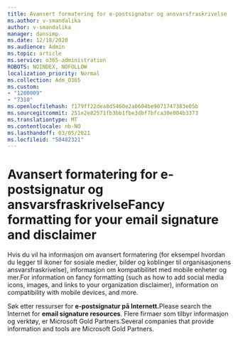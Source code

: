 ```yaml
---
title: Avansert formatering for e-postsignatur og ansvarsfraskrivelse
ms.author: v-smandalika
author: v-smandalika
manager: dansimp
ms.date: 12/18/2020
ms.audience: Admin
ms.topic: article
ms.service: o365-administration
ROBOTS: NOINDEX, NOFOLLOW
localization_priority: Normal
ms.collection: Adm_O365
ms.custom:
- "1200009"
- "7310"
ms.openlocfilehash: f179ff22dea8d5460e2a0604be9071747383e05b
ms.sourcegitcommit: 251e2e82571fb3bb1fbe3dbf7bfca30e004b3373
ms.translationtype: MT
ms.contentlocale: nb-NO
ms.lasthandoff: 03/05/2021
ms.locfileid: "50482321"
---
```

# <a name="fancy-formatting-for-your-email-signature-and-disclaimer"></a><span data-ttu-id="5d0bf-102">Avansert formatering for e-postsignatur og ansvarsfraskrivelse</span><span class="sxs-lookup"><span data-stu-id="5d0bf-102">Fancy formatting for your email signature and disclaimer</span></span>
<span data-ttu-id="5d0bf-103">Hvis du vil ha informasjon om avansert formatering (for eksempel hvordan du legger til ikoner for sosiale medier, bilder og koblinger til organisasjonens ansvarsfraskrivelse), informasjon om kompatibilitet med mobile enheter og mer.</span><span class="sxs-lookup"><span data-stu-id="5d0bf-103">For information on fancy formatting (such as how to add social media icons, images, and links to your organization disclaimer), information on compatibility with mobile devices, and more.</span></span>

<span data-ttu-id="5d0bf-104">Søk etter ressurser for **e-postsignatur på Internett.**</span><span class="sxs-lookup"><span data-stu-id="5d0bf-104">Please search the Internet for **email signature resources**.</span></span> <span data-ttu-id="5d0bf-105">Flere firmaer som tilbyr informasjon og verktøy, er Microsoft Gold Partners.</span><span class="sxs-lookup"><span data-stu-id="5d0bf-105">Several companies that provide information and tools are Microsoft Gold Partners.</span></span>
